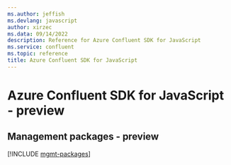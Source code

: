 ```yaml
---
ms.author: jeffish
ms.devlang: javascript
author: xirzec
ms.data: 09/14/2022
description: Reference for Azure Confluent SDK for JavaScript
ms.service: confluent
ms.topic: reference
title: Azure Confluent SDK for JavaScript
---
```

# Azure Confluent SDK for JavaScript - preview

## Management packages - preview
[!INCLUDE [mgmt-packages](confluent-mgmt-index.md)]